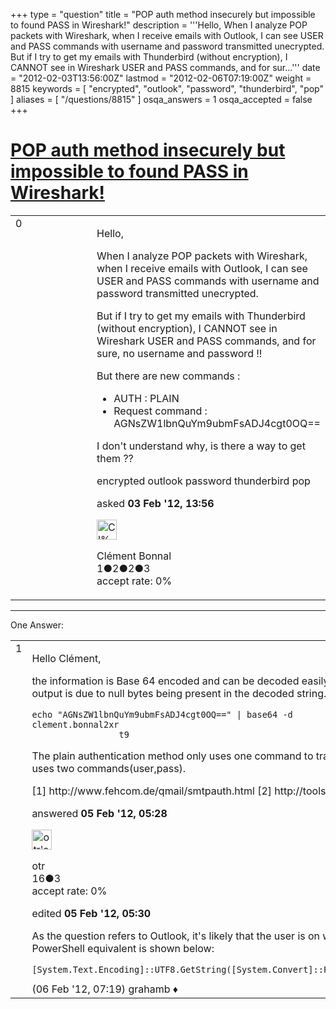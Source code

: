 +++
type = "question"
title = "POP auth method insecurely but impossible to found PASS in Wireshark!"
description = '''Hello, When I analyze POP packets with Wireshark, when I receive emails with Outlook, I can see USER and PASS commands with username and password transmitted unecrypted. But if I try to get my emails with Thunderbird (without encryption), I CANNOT see in Wireshark USER and PASS commands, and for sur...'''
date = "2012-02-03T13:56:00Z"
lastmod = "2012-02-06T07:19:00Z"
weight = 8815
keywords = [ "encrypted", "outlook", "password", "thunderbird", "pop" ]
aliases = [ "/questions/8815" ]
osqa_answers = 1
osqa_accepted = false
+++

<div class="headNormal">

# [POP auth method insecurely but impossible to found PASS in Wireshark!](/questions/8815/pop-auth-method-insecurely-but-impossible-to-found-pass-in-wireshark)

</div>

<div id="main-body">

<div id="askform">

<table id="question-table" style="width:100%;"><colgroup><col style="width: 50%" /><col style="width: 50%" /></colgroup><tbody><tr class="odd"><td style="width: 30px; vertical-align: top"><div class="vote-buttons"><span id="post-8815-upvote" class="ajax-command post-vote up" rel="nofollow" title="I like this post (click again to cancel)"> </span><div id="post-8815-score" class="post-score" title="current number of votes">0</div><span id="post-8815-downvote" class="ajax-command post-vote down" rel="nofollow" title="I dont like this post (click again to cancel)"> </span> <span id="favorite-mark" class="ajax-command favorite-mark" rel="nofollow" title="mark/unmark this question as favorite (click again to cancel)"> </span><div id="favorite-count" class="favorite-count"></div></div></td><td><div id="item-right"><div class="question-body"><p>Hello,</p><p>When I analyze POP packets with Wireshark, when I receive emails with Outlook, I can see USER and PASS commands with username and password transmitted unecrypted.</p><p>But if I try to get my emails with Thunderbird (without encryption), I CANNOT see in Wireshark USER and PASS commands, and for sure, no username and password !!</p><p>But there are new commands :</p><ul><li>AUTH : PLAIN</li><li>Request command : AGNsZW1lbnQuYm9ubmFsADJ4cgt0OQ==</li></ul><p>I don't understand why, is there a way to get them ??</p></div><div id="question-tags" class="tags-container tags"><span class="post-tag tag-link-encrypted" rel="tag" title="see questions tagged &#39;encrypted&#39;">encrypted</span> <span class="post-tag tag-link-outlook" rel="tag" title="see questions tagged &#39;outlook&#39;">outlook</span> <span class="post-tag tag-link-password" rel="tag" title="see questions tagged &#39;password&#39;">password</span> <span class="post-tag tag-link-thunderbird" rel="tag" title="see questions tagged &#39;thunderbird&#39;">thunderbird</span> <span class="post-tag tag-link-pop" rel="tag" title="see questions tagged &#39;pop&#39;">pop</span></div><div id="question-controls" class="post-controls"></div><div class="post-update-info-container"><div class="post-update-info post-update-info-user"><p>asked <strong>03 Feb '12, 13:56</strong></p><img src="https://secure.gravatar.com/avatar/5cb9dd3678bfab432157941dc1222b4c?s=32&amp;d=identicon&amp;r=g" class="gravatar" width="32" height="32" alt="Cl%C3%A9ment%20Bonnal&#39;s gravatar image" /><p><span>Clément Bonnal</span><br />
<span class="score" title="1 reputation points">1</span><span title="2 badges"><span class="badge1">●</span><span class="badgecount">2</span></span><span title="2 badges"><span class="silver">●</span><span class="badgecount">2</span></span><span title="3 badges"><span class="bronze">●</span><span class="badgecount">3</span></span><br />
<span class="accept_rate" title="Rate of the user&#39;s accepted answers">accept rate:</span> <span title="Clément Bonnal has no accepted answers">0%</span></p></div></div><div id="comments-container-8815" class="comments-container"></div><div id="comment-tools-8815" class="comment-tools"></div><div class="clear"></div><div id="comment-8815-form-container" class="comment-form-container"></div><div class="clear"></div></div></td></tr></tbody></table>

------------------------------------------------------------------------

<div class="tabBar">

<span id="sort-top"></span>

<div class="headQuestions">

One Answer:

</div>

</div>

<span id="8833"></span>

<div id="answer-container-8833" class="answer">

<table style="width:100%;"><colgroup><col style="width: 50%" /><col style="width: 50%" /></colgroup><tbody><tr class="odd"><td style="width: 30px; vertical-align: top"><div class="vote-buttons"><span id="post-8833-upvote" class="ajax-command post-vote up" rel="nofollow" title="I like this post (click again to cancel)"> </span><div id="post-8833-score" class="post-score" title="current number of votes">1</div><span id="post-8833-downvote" class="ajax-command post-vote down" rel="nofollow" title="I dont like this post (click again to cancel)"> </span></div></td><td><div class="item-right"><div class="answer-body"><p>Hello Clément,</p><p>the information is Base 64 encoded and can be decoded easily (but Wireshark does not do that for you). The strange output is due to null bytes being present in the decoded string. See RFC 2595 [2] for more information.</p><pre><code>echo &quot;AGNsZW1lbnQuYm9ubmFsADJ4cgt0OQ==&quot; | base64 -d
clement.bonnal2xr
                 t9</code></pre><p>The plain authentication method only uses one command to transmit the credentials, unlike the login method which uses two commands(user,pass).</p><p>[1] http://www.fehcom.de/qmail/smtpauth.html [2] http://tools.ietf.org/html/rfc2595[2]</p></div><div class="answer-controls post-controls"></div><div class="post-update-info-container"><div class="post-update-info post-update-info-user"><p>answered <strong>05 Feb '12, 05:28</strong></p><img src="https://secure.gravatar.com/avatar/ecde384d426d858745b3fcb0d497cd97?s=32&amp;d=identicon&amp;r=g" class="gravatar" width="32" height="32" alt="otr&#39;s gravatar image" /><p><span>otr</span><br />
<span class="score" title="16 reputation points">16</span><span title="3 badges"><span class="bronze">●</span><span class="badgecount">3</span></span><br />
<span class="accept_rate" title="Rate of the user&#39;s accepted answers">accept rate:</span> <span title="otr has no accepted answers">0%</span></p></div><div class="post-update-info post-update-info-edited"><p><span> edited <strong>05 Feb '12, 05:30</strong> </span></p></div></div><div id="comments-container-8833" class="comments-container"><span id="8847"></span><div id="comment-8847" class="comment"><div id="post-8847-score" class="comment-score"></div><div class="comment-text"><p>As the question refers to Outlook, it's likely that the user is on windows without access to the usual Unix utils. A PowerShell equivalent is shown below:</p><pre><code>[System.Text.Encoding]::UTF8.GetString([System.Convert]::FromBase64String(&quot;AGNsZW1lbnQuYm9ubmFsADJ4cgt0OQ==&quot;))</code></pre></div><div id="comment-8847-info" class="comment-info"><span class="comment-age">(06 Feb '12, 07:19)</span> <span class="comment-user userinfo">grahamb ♦</span></div></div></div><div id="comment-tools-8833" class="comment-tools"></div><div class="clear"></div><div id="comment-8833-form-container" class="comment-form-container"></div><div class="clear"></div></div></td></tr></tbody></table>

</div>

<div class="paginator-container-left">

</div>

</div>

</div>

